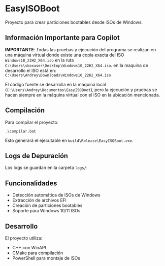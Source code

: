 # EasyISOBoot

Proyecto para crear particiones bootables desde ISOs de Windows.

## Información Importante para Copilot

**IMPORTANTE**: Todas las pruebas y ejecución del programa se realizan en una máquina virtual donde existe una copia exacta del ISO `Windows10_22H2_X64.iso` en la ruta 
`C:\Users\vboxuser\Desktop\Windows10_22H2_X64.iso`.
en la maquina de desarrollo el ISO está en:
`C:\Users\Andrey\Downloads\Windows10_22H2_X64.iso`

El código fuente se desarrolla en la máquina local (`C:\Users\Andrey\Documentos\EasyISOBoot`), pero la ejecución y pruebas se hacen siempre en la máquina virtual con el ISO en la ubicación mencionada.

## Compilación

Para compilar el proyecto:

```batch
.\compilar.bat
```

Esto generará el ejecutable en `build\Release\EasyISOBoot.exe`.

## Logs de Depuración

Los logs se guardan en la carpeta `logs/`:


## Funcionalidades

- Detección automática de ISOs de Windows
- Extracción de archivos EFI
- Creación de particiones bootables
- Soporte para Windows 10/11 ISOs

## Desarrollo

El proyecto utiliza:
- C++ con WinAPI
- CMake para compilación
- PowerShell para montaje de ISOs
